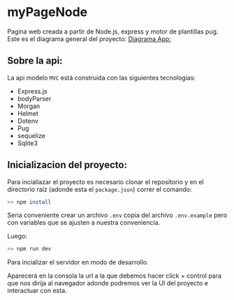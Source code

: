 # myPageNode

Pagina web creada a partir de Node.js, express y motor de plantillas pug. Este es el diagrama general del proyecto:
[Diagrama App:](./data/diagramaApp.md)

## Sobre la api: 

La api modelo `MVC` está construida con las siguientes tecnologias:

- Express.js
- bodyParser
- Morgan
- Helmet
- Dotenv
- Pug
- sequelize
- Sqlite3

## Inicializacion del proyecto:

Para incialiazar el proyecto es necesario clonar el repositorio y en el directorio raíz (adonde esta el `package.json`) correr el comando:

```bash
>> npm install
```
Seria conveniente crear un archivo `.env` copia del archivo `.env.example` pero con variables que se ajusten a nuestra conveniencia. 

Luego:

```bash
>> npm run dev
```
Para incializar el servidor en modo de desarrollo. 
 
Aparecerá en la consola la url a la que debemos hacer click + control para que nos dirija al navegador adonde podremos ver la UI del proyecto e interactuar con esta.
